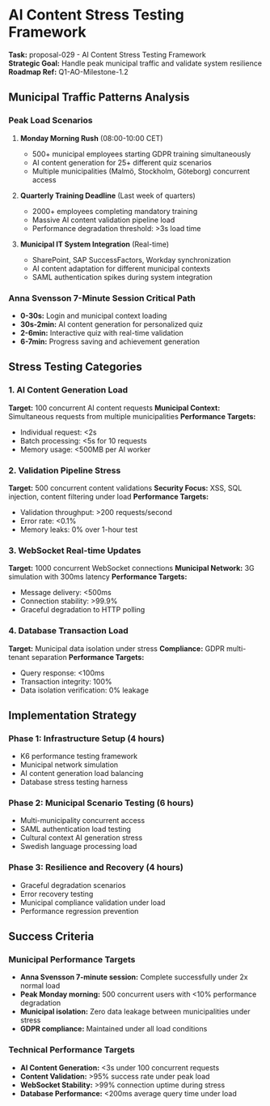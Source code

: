 # AI Content Stress Testing Framework
**Task:** proposal-029 - AI Content Stress Testing Framework  
**Strategic Goal:** Handle peak municipal traffic and validate system resilience  
**Roadmap Ref:** Q1-AO-Milestone-1.2

## Municipal Traffic Patterns Analysis

### Peak Load Scenarios
1. **Monday Morning Rush** (08:00-10:00 CET)
   - 500+ municipal employees starting GDPR training simultaneously
   - AI content generation for 25+ different quiz scenarios
   - Multiple municipalities (Malmö, Stockholm, Göteborg) concurrent access

2. **Quarterly Training Deadline** (Last week of quarters)
   - 2000+ employees completing mandatory training
   - Massive AI content validation pipeline load
   - Performance degradation threshold: >3s load time

3. **Municipal IT System Integration** (Real-time)
   - SharePoint, SAP SuccessFactors, Workday synchronization
   - AI content adaptation for different municipal contexts
   - SAML authentication spikes during system integration

### Anna Svensson 7-Minute Session Critical Path
- **0-30s:** Login and municipal context loading
- **30s-2min:** AI content generation for personalized quiz
- **2-6min:** Interactive quiz with real-time validation
- **6-7min:** Progress saving and achievement generation

## Stress Testing Categories

### 1. AI Content Generation Load
**Target:** 100 concurrent AI content requests
**Municipal Context:** Simultaneous requests from multiple municipalities
**Performance Targets:**
- Individual request: <2s
- Batch processing: <5s for 10 requests
- Memory usage: <500MB per AI worker

### 2. Validation Pipeline Stress
**Target:** 500 concurrent content validations
**Security Focus:** XSS, SQL injection, content filtering under load
**Performance Targets:**
- Validation throughput: >200 requests/second
- Error rate: <0.1%
- Memory leaks: 0% over 1-hour test

### 3. WebSocket Real-time Updates
**Target:** 1000 concurrent WebSocket connections
**Municipal Network:** 3G simulation with 300ms latency
**Performance Targets:**
- Message delivery: <500ms
- Connection stability: >99.9%
- Graceful degradation to HTTP polling

### 4. Database Transaction Load
**Target:** Municipal data isolation under stress
**Compliance:** GDPR multi-tenant separation
**Performance Targets:**
- Query response: <100ms
- Transaction integrity: 100%
- Data isolation verification: 0% leakage

## Implementation Strategy

### Phase 1: Infrastructure Setup (4 hours)
- K6 performance testing framework
- Municipal network simulation
- AI content generation load balancing
- Database stress testing harness

### Phase 2: Municipal Scenario Testing (6 hours)
- Multi-municipality concurrent access
- SAML authentication load testing
- Cultural context AI generation stress
- Swedish language processing load

### Phase 3: Resilience and Recovery (4 hours)  
- Graceful degradation scenarios
- Error recovery testing
- Municipal compliance validation under load
- Performance regression prevention

## Success Criteria

### Municipal Performance Targets
- **Anna Svensson 7-minute session:** Complete successfully under 2x normal load
- **Peak Monday morning:** 500 concurrent users with <10% performance degradation
- **Municipal isolation:** Zero data leakage between municipalities under stress
- **GDPR compliance:** Maintained under all load conditions

### Technical Performance Targets
- **AI Content Generation:** <3s under 100 concurrent requests
- **Content Validation:** >95% success rate under peak load
- **WebSocket Stability:** >99% connection uptime during stress
- **Database Performance:** <200ms average query time under load